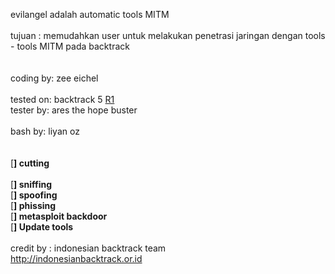 evilangel adalah automatic tools MITM
<br>
<br>
tujuan : memudahkan user untuk melakukan penetrasi jaringan dengan tools - tools MITM pada backtrack<br>
<br>
<br>
coding by: zee eichel<br>
<br>
tested on: backtrack 5 <a href='https://code.google.com/p/evilangel/source/detail?r=1'>R1</a>
<br>
tester by: ares the hope buster<br>
<br>
bash   by: liyan oz<br>
<br><br>
[<b>] cutting<br></b><br>
[<b>] sniffing</b><br>
[<b>] spoofing</b><br>
[<b>] phissing</b><br>
[<b>] metasploit backdoor</b><br>
[<b>] Update tools</b><br>
<br>
credit by : indonesian backtrack team<br>
<a href='http://indonesianbacktrack.or.id'>http://indonesianbacktrack.or.id</a>